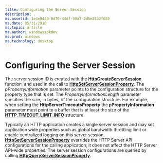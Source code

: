 ```yaml
---
title: Configuring the Server Session
description: .
ms.assetid: 1e4e9440-8d70-44df-90a7-2d5e25b2f680
ms.date: 05/31/2018
ms.topic: article
ms.author: windowssdkdev
ms.prod: windows
ms.technology: desktop
---
```


# Configuring the Server Session

The server session ID is created with the [**HttpCreateServerSession**](/windows/win32/Http/nf-http-httpcreateserversession?branch=master) function, and used in the call to [**HttpSetServerSessionProperty**](/windows/win32/Http/nf-http-httpsetserversessionproperty?branch=master). The *pPropertyInformation* parameter points to the configuration structure for the property type that is set. The *PropertyInformationLength* parameter specifies the size, in bytes, of the configuration structure. For example, when setting the **HttpServerTimeoutsProperty** the **pPropertyInformation** parameter must point to a buffer that is at least the size of the [**HTTP\_TIMEOUT\_LIMIT\_INFO**](/windows/win32/Http/ns-http-_http_timeout_limit_info?branch=master) structure.

Typically an HTTP application creates a single server session and may set application wide properties such as global bandwidth throttling limit or enable centralized logging on this server session. [**HttpSetServerSessionProperty**](/windows/win32/Http/nf-http-httpsetserversessionproperty?branch=master) overrides the HTTP Server API configurations for the calling application; it does not affect the HTTP Server API-wide properties. The server session configurations are queried by calling [**HttpQueryServerSessionProperty**](/windows/win32/Http/nf-http-httpqueryserversessionproperty?branch=master).

 

 




